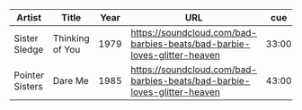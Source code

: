 | Artist | Title | Year | URL | cue | bpm |
|--------|-------|------|-----|-----|-----|
| Sister Sledge | Thinking of You | 1979 | https://soundcloud.com/bad-barbies-beats/bad-barbie-loves-glitter-heaven | 33:00 | 122 |
| Pointer Sisters | Dare Me | 1985 | https://soundcloud.com/bad-barbies-beats/bad-barbie-loves-glitter-heaven | 43:00 | 124 |
